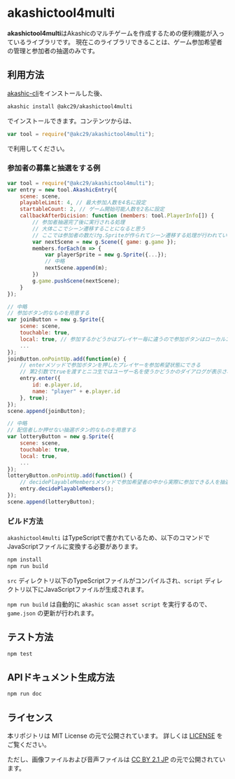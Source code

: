 # akashictool4multi

**akashictool4multi**はAkashicのマルチゲームを作成するための便利機能が入っているライブラリです。
現在このライブラリできることは、ゲーム参加希望者の管理と参加者の抽選のみです。

## 利用方法

[akashic-cli](https://github.com/akashic-games/akashic-cli)をインストールした後、

```sh
akashic install @akc29/akashictool4multi
```

でインストールできます。コンテンツからは、

```javascript
var tool = require("@akc29/akashictool4multi");
```

で利用してください。

### 参加者の募集と抽選をする例

```javascript
var tool = require("@akc29/akashictool4multi");
var entry = new tool.AkashicEntry({
    scene: scene,
    playableLimit: 4, // 最大参加人数を4名に設定
    startableCount: 2, // ゲーム開始可能人数を2名に設定
    callbackAfterDicision: function (members: tool.PlayerInfo[]) {
        // 参加者抽選完了後に実行される処理
        // 大体ここでシーン遷移することになると思う
        // ここでは参加者の数だけg.Spriteが作られてシーン遷移する処理が行われている
        var nextScene = new g.Scene({ game: g.game });
        members.forEach(m => {
            var playerSprite = new g.Sprite({...});
            // 中略
            nextScene.append(m);
        })
        g.game.pushScene(nextScene);
    }
});

// 中略
// 参加ボタン的なものを用意する
var joinButton = new g.Sprite({
    scene: scene,
    touchable: true,
    local: true, // 参加するかどうかはプレイヤー毎に違うので参加ボタンはローカルエンティティにすべき
    ...
});
joinButton.onPointUp.add(function(e) {
    // enterメソッドで参加ボタンを押したプレイヤーを参加希望状態にできる
    // 第2引数でtrueを渡すとニコ生ではユーザー名を使うかどうかのダイアログが表示される
    entry.enter({
        id: e.player.id,
        name: "player" + e.player.id
    }, true);
});
scene.append(joinButton);

// 中略
// 配信者しか押せない抽選ボタン的なものを用意する
var lotteryButton = new g.Sprite({
    scene: scene,
    touchable: true,
    local: true,
    ...
});
lotteryButton.onPointUp.add(function() {
    // decidePlayableMembersメソッドで参加希望者の中から実際に参加できる人を抽選する
    entry.decidePlayableMembers();
});
scene.append(lotteryButton);
```

### ビルド方法

`akashictool4multi` はTypeScriptで書かれているため、以下のコマンドでJavaScriptファイルに変換する必要があります。

```sh
npm install
npm run build
```

`src` ディレクトリ以下のTypeScriptファイルがコンパイルされ、`script` ディレクトリ以下にJavaScriptファイルが生成されます。

`npm run build` は自動的に `akashic scan asset script` を実行するので、`game.json` の更新が行われます。


## テスト方法

```sh
npm test
```

## APIドキュメント生成方法

```sh
npm run doc
```

## ライセンス
本リポジトリは MIT License の元で公開されています。
詳しくは [LICENSE](https://github.com/akc29/akashictool4multi/blob/master/LICENSE) をご覧ください。

ただし、画像ファイルおよび音声ファイルは
[CC BY 2.1 JP](https://creativecommons.org/licenses/by/2.1/jp/) の元で公開されています。
